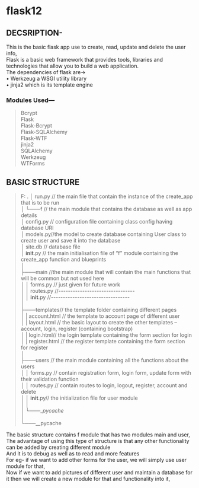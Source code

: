 # flask12
## DECSRIPTION-
This is the basic flask app use to create, read, update and delete the user info,  
Flask is a basic web framework that provides tools, libraries and technologies that allow you to build a web application.  
The dependencies of flask are->  
•	Werkzeug a WSGI utility library  
•	jinja2 which is its template engine  
### Modules Used—  
>Bcrypt  
>Flask  
>Flask-Bcrypt    
>Flask-SQLAlchemy    
>Flask-WTF  
>jinja2  
>SQLAlchemy  
>Werkzeug  
>WTForms  
  
  
## BASIC STRUCTURE
  
>F:  .
>│   run.py   // the main file that contain the instance of the create_app that is to be run  
>│
>└───f // the main module that contains the database as well as app details  
>   │   config.py // configuration file containing class config having database URI  
>   │   models.py//the model to create database containing User class to create user and save it into the database  
>   │   site.db // database file  
>   │   __init__.py // the main initialisation file of “f” module containing the create_app function and blueprints  
>   │  
>   ├───main //the main module that will contain the main functions that will be common but not used here  
>   │   │   forms.py // just given for future work  
>   │   │   routes.py //--------------------------------  
>   │   │   __init__.py //---------------------------------  
>   │   
>   ├───templates// the template folder containing different pages  
>   │          |      account.html // the template to account page of different user   
>   │          |     layout.html // the basic layout to create the other templates – account, login, register (containing bootstrap)  
>   │          |      login.html// the login template containing the form section for login  
>   │          |      register.html // the register template containing the form section for register  
>   │  
>   ├───users // the main module containing all the functions about the users  
>   │   │   forms.py // contain registration form, login form, update form with their validation function  
>   │   │   routes.py // contain routes to login, logout, register, account and delete  
>   │   │   __init__.py// the initialization file for user module  
>   │   │  
>   │   └───__pycache_  
>   │  
>   └───__pycache  

The basic structure contains f module that has two modules main and user,  
The advantage of using this type of structure is that any other functionality can be added by creating different module  
And it is to debug as well as to read and more features  
For eg- if we want to add other forms for the user, we will simply use user module for that,  
Now if we want to add pictures of different user and maintain a database for it then we will create a new module for that and functionality into it,  



